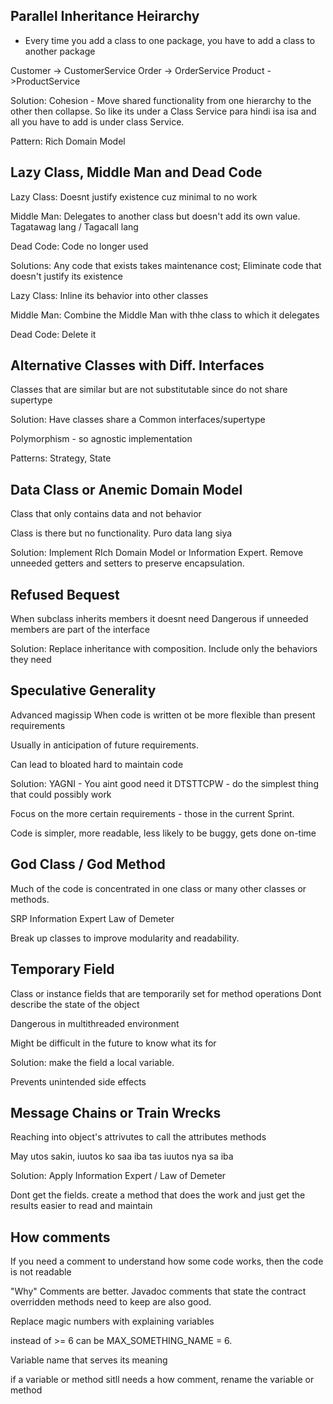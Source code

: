 
## Parallel Inheritance Heirarchy

- Every time you add a class to one package, you have to add a class to another package

Customer -> CustomerService
Order -> OrderService
Product ->ProductService

Solution: Cohesion - Move shared functionality from one hierarchy to the other then collapse.
So like its under a Class Service para hindi isa isa and all you have to add is under class Service.

Pattern: Rich Domain Model

## Lazy Class, Middle Man and Dead Code

Lazy Class: Doesnt justify existence cuz minimal to no work

Middle Man: Delegates to another class but doesn't add its own value. Tagatawag lang / Tagacall lang

Dead Code: Code no longer used

Solutions: Any code that exists takes maintenance cost; Eliminate code that doesn't justify its existence

Lazy Class: Inline its behavior into other classes

Middle Man: Combine the Middle Man with thhe class to which it delegates

Dead Code: Delete it

## Alternative Classes with Diff. Interfaces

Classes that are similar but are not substitutable since do not share supertype

Solution: Have classes share a Common interfaces/supertype

Polymorphism - so agnostic implementation

Patterns: Strategy, State
## Data Class or Anemic Domain Model

Class that only contains data and not behavior

Class is there but no functionality. Puro data lang siya

Solution: Implement RIch Domain Model or Information Expert.
Remove unneeded getters and setters to preserve encapsulation.


## Refused Bequest

When subclass inherits members it doesnt need
Dangerous if unneeded members are part of the interface

Solution: Replace inheritance with composition. Include only the behaviors they need

## Speculative Generality

Advanced magissip
When code is written ot be more flexible than present requirements

Usually in anticipation of future requirements.

Can lead to bloated hard to maintain code

Solution:
YAGNI - You aint good need it
DTSTTCPW - do the simplest thing that could possibly work

Focus on the more certain requirements - those in the current Sprint.

Code is simpler, more readable, less likely to be buggy, gets done on-time

## God Class / God Method

Much of the code is concentrated in one class or many other classes or methods. 

SRP
Information Expert
Law of Demeter

Break up classes to improve modularity and readability.

## Temporary Field

Class or instance fields that are temporarily set for method operations Dont describe the state of the object

Dangerous in multithreaded environment

Might be difficult in the future to know what its for

Solution: make the field a local variable.

Prevents unintended side effects

## Message Chains or Train Wrecks

Reaching into object's attrivutes to call the attributes methods

May utos sakin, iuutos ko saa iba tas iuutos nya sa iba

Solution: Apply Information Expert / Law of Demeter

Dont get the fields. create a method that does the work and just get the results
easier to read and maintain 

## How comments

If you need a comment to understand how some code works, then the code is not readable

"Why" Comments are better. Javadoc comments that state the contract overridden methods need to keep are also good.

Replace magic numbers with explaining variables

instead of >= 6
can be MAX_SOMETHING_NAME = 6.

Variable name that serves its meaning

if a variable or method sitll needs a how comment, rename the variable or method
	



